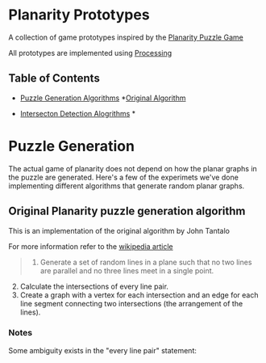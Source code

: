 # Planarity Prototypes

A collection of game prototypes inspired by the [Planarity Puzzle Game](https://en.wikipedia.org/wiki/Planarity)

All prototypes are implemented using [Processing](https://processing.org/)

## Table of Contents

* [Puzzle Generation Algorithms](#puzzle)
    *[Original Algorithm](#original)

* [Intersecton Detection Alogrithms](#interesction)
    *


# Puzzle Generation <a name="puzzle"></a>

The actual game of planarity does not depend on how the planar graphs in the puzzle are generated.
Here's a few of the experimets we've done implementing different algorithms that generate random planar graphs.

## Original Planarity puzzle generation algorithm <a name="original"></a>

This is an implementation of the original algorithm by John Tantalo

For more information refer to the [wikipedia article](https://en.wikipedia.org/wiki/Planarity#Puzzle_generation_algorithm)

> 1. Generate a set of random lines in a plane such that no two lines are parallel and no three lines meet in a single point.
2. Calculate the intersections of every line pair.
3. Create a graph with a vertex for each intersection and an edge for each line segment connecting two intersections (the arrangement of the lines).

### Notes
Some ambiguity exists in the "every line pair" statement:
